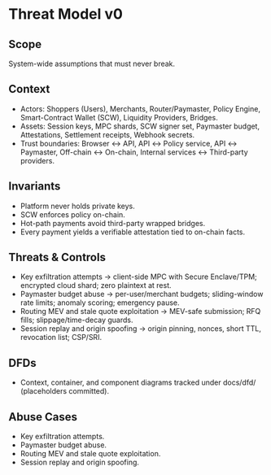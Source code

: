 # Threat Model v0

## Scope
System-wide assumptions that must never break.

## Context
- Actors: Shoppers (Users), Merchants, Router/Paymaster, Policy Engine, Smart-Contract Wallet (SCW), Liquidity Providers, Bridges.
- Assets: Session keys, MPC shards, SCW signer set, Paymaster budget, Attestations, Settlement receipts, Webhook secrets.
- Trust boundaries: Browser ↔ API, API ↔ Policy service, API ↔ Paymaster, Off-chain ↔ On-chain, Internal services ↔ Third-party providers.

## Invariants
- Platform never holds private keys.
- SCW enforces policy on-chain.
- Hot-path payments avoid third-party wrapped bridges.
- Every payment yields a verifiable attestation tied to on-chain facts.

## Threats & Controls
- Key exfiltration attempts → client-side MPC with Secure Enclave/TPM; encrypted cloud shard; zero plaintext at rest.
- Paymaster budget abuse → per-user/merchant budgets; sliding-window rate limits; anomaly scoring; emergency pause.
- Routing MEV and stale quote exploitation → MEV-safe submission; RFQ fills; slippage/time-decay guards.
- Session replay and origin spoofing → origin pinning, nonces, short TTL, revocation list; CSP/SRI.

## DFDs
- Context, container, and component diagrams tracked under docs/dfd/ (placeholders committed).

## Abuse Cases
- Key exfiltration attempts.
- Paymaster budget abuse.
- Routing MEV and stale quote exploitation.
- Session replay and origin spoofing.
